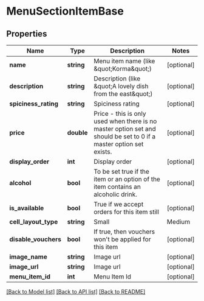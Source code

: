 # MenuSectionItemBase

## Properties
Name | Type | Description | Notes
------------ | ------------- | ------------- | -------------
**name** | **string** | Menu item name (like \&quot;Korma\&quot;) | [optional] 
**description** | **string** | Description (like \&quot;A lovely dish from the east\&quot;) | [optional] 
**spiciness_rating** | **string** | Spiciness rating | [optional] 
**price** | **double** | Price - this is only used when there is no master option set and should be set to 0 if a master option set exists. | [optional] 
**display_order** | **int** | Display order | [optional] 
**alcohol** | **bool** | To be set true if the item or an option of the item contains an alcoholic drink. | [optional] 
**is_available** | **bool** | True if we accept orders for this item still | [optional] 
**cell_layout_type** | **string** | Small | Medium | Large  Affects the layout of the menu. | [optional] 
**disable_vouchers** | **bool** | If true, then vouchers won&#39;t be applied for this item | [optional] 
**image_name** | **string** | Image url | [optional] 
**image_url** | **string** | Image url | [optional] 
**menu_item_id** | **int** | Menu Item Id | [optional] 

[[Back to Model list]](../README.md#documentation-for-models) [[Back to API list]](../README.md#documentation-for-api-endpoints) [[Back to README]](../README.md)


